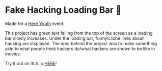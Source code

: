# Fake Hacking Loading Bar 🔌
Made for a [Here Youth](https://www.hereyouth.ca/) event.

This project has green text falling from the top of the screen as a loading bar slowly increases. Under the loading bar, funny/cliche lines about hacking are displayed.
The idea behind the project was to make something akin to what people think hackers do/what hackers are 
shown to be like in movies.

Try it out on Itch.io [HERE](https://coopgod.itch.io/hacking-loading-bar)!
